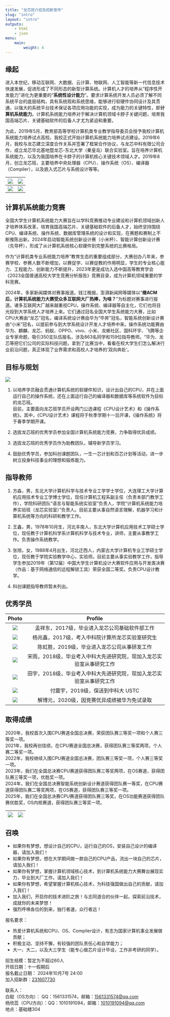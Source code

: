 ```yaml
---
title: "龙芯班介绍及招新宣传"
slug: "intro"
layout: "intro"
outputs:
    - html
    - json
menu:
    main:
        weight: 4
---
```


## 缘起

进入本世纪，移动互联网、大数据、云计算、物联网、人工智能等新一代信息技术快速发展，促进形成了不同形态的新型计算系统。计算机人才的培养从“程序性开发能力”进化为更重要的“**系统性设计能力**”。要求计算系统开发人员必须了解不同系统平台的底层结构，具有系统观和系统思维，能够进行软硬件协同设计及其贯通，以强大的系统平台技术保证各项应用功能的实现，成为能力的关键特性，即**计算机系统能力**。计算机系统能力培养对于解决计算机领域卡脖子关键问题，培育我国高端芯片、关键基础软件的后备人才尤为紧迫和重要。

为此，2019年5月，教育部高等学校计算机类专业教学指导委员会授予我校计算机系统能力培养试点高校。我校正式开始计算机系统能力培养试点建设。2019年6月，我校与龙芯建立深度合作关系并签署了框架合作协议，与龙芯中科有限公司合作，成立龙芯华北基地暨龙芯-东北大学（秦皇岛）联合实验室。旨在培养计算机系统能力，以及为我国培养在卡脖子的计算机核心关键技术领域人才。2019年8月，创立龙芯班，主要培养中央处理器（CPU）、操作系统（OS）、编译器（Compiler），以及嵌入式芯片与系统设计等等。

| ![ ](assets/golden_board_1.png) | ![ ](assets/golden_board_2.png) |
|:-:|:-:|
| ![ ](assets/1st_class.png) | ![ ](assets/presentation.png) |

## 计算机系统能力竞赛

全国大学生计算机系统能力大赛旨在以学科竞赛推动专业建设和计算机领域创新人才培养体系改革，培育我国高端芯片、关键基础软件的后备人才，始终坚持围绕CPU、编译系统、操作系统、数据库管理系统的设计和实现，在赛题和赛制上不断推陈出新。2024年启动智能系统创新设计赛（小米杯）、智能计算创新设计赛（先导杯），形成了从计算机系统核心软硬件到完整系统的比赛格局。

作为“计算机类专业系统能力培养”教育生态的重要组成部分，大赛创办八年来，参赛学校、参赛人数不断增加，以赛促学、以赛促教的作用明显，学生的专业核心能力、工程能力、创新能力不断提升，2023年更是成功入选中国高等教育学会《2023全国普通高校大学生竞赛分析报告》竞赛目录，成为计算机领域重要的学科竞赛。

2024年，多家新闻媒体对赛事报道。钱江晚报，澎湃新闻网等媒体以“**继ACM后，计算机系统能力大赛受众多互联网大厂热捧，为啥？**”为标题对赛事进行报道。诸多互联网大厂越来越重视CPU，操作系统、编译器等自主化，它们也将目光投到大学系统人才培养上来。它们通过冠名全国大学生系统能力大赛，比如CPU大赛由“龙芯”冠名，编译系统设计赛由华为“毕昇”冠名，智能系统创新设计赛由“小米”冠名，以提前参与到大学系统设计开发人才培养中来。操作系统功能赛由华为、麒麟、龙芯、蚂蚁、OPPO、vivo、小米、龙蜥社区、国科环宇、飞腾等企业专家命题，吸引350支队伍报名，涉及863名同学和159位指导教师。“华为、龙芯等把它们公司的实际科技问题，拿到了比赛当中，看看在校大学生们怎么解决行业前沿问题，真正体现了业界需求和高校人才培养的‘双向奔赴’。

## 目标与规划

![ ](assets/goal.png)

1. 以培养学员融会贯通计算机系统的软硬件知识，设计出自己的CPU，并在上面运行自己的操作系统，还在上面运行自己的编译器和数据库等系统软件为目标的龙芯班。  
目前，主要面向龙芯班学员开设两门公选课程《CPU设计艺术》和《操作系统》。其中，《CPU设计艺术》课程将于秋季学期十一后开课，《操作系统》将于春季学期开课。

2. 选拔龙芯班的优秀学员参加全国计算机系统能力竞赛，力争取得优异成绩。

3. 选拔龙芯班的优秀学员作为助教团队，辅导新学员学习。

4. 鼓励优秀学员，参加科创课题团队，一生一芯计划和百芯计划等活动，进一步树立投身科技事业的理想和锻炼能力。

## 指导教师

1. 方淼，男，东北大学计算机科学与技术专业工学学士学位，大连理工大学计算机应用技术专业工学博士学位，现任计算机工程系副主任（负责本部门教学工作），学院科研团队“语言与智能系统实验室”负责人，学院“计算机系统能力培养实验班（龙芯实验室）”负责人。目前主要从事自然语言理解，机器学习和计算机系统等方向的科研和教学工作。

2. 王鑫，男，1978年10月生，河北丰南人，东北大学计算机应用技术工学硕士学位，现任教于计算机科学系计算机科学与技术专业，讲师，主要从事教学工作。负责操作系统教学。

3. 张旭，女，1988年4月出生，河北迁西人，内蒙古大学计算机专业工学硕士学位，现任教于学院实验教学中心，实验师。目前主要从事实验教学工作，指导学生参加2019年（第12届）中国大学生计算机设计大赛软件应用与开发类决赛（作品：基于网络通信的远程解锁工具）荣获全国二等奖。负责CPU设计教学。

4. 科创课题指导教师暂未列出。

## 优秀学员

| Photo | Profile |
|:-:|:-:|
| ![ ](assets/graduate/孟祥东.png) | 孟祥东，2017级，毕业进入龙芯公司基础软件部工作 |
| ![ ](assets/graduate/杨兆鑫.png) | 杨兆鑫，2017级，考入中科院计算所龙芯实验室研究生 |
| ![ ](assets/graduate/陈虹胜.png) | 陈虹胜，2019级，毕业进入龙芯公司从事研发工作 |
| ![ ](assets/graduate/宋雨.png) | 宋雨，2018级，毕业考入中科大先进研究院，现加入龙芯实验室从事研究工作 |
| ![ ](assets/graduate/田宇.png) | 田宇，2018级，毕业考入中科大先进研究院，现加入龙芯实验室从事研究工作 |
| ![ ](assets/graduate/付震宇.png) | 付震宇，2019级，保送到中科大 USTC |
| ![ ](assets/graduate/解博元.png) | 解博元，2020级，因竞赛优异成绩被华为免试录取 |

## 取得成绩

2020年，我校首次入围CPU赛道全国总决赛，荣获团队赛三等奖一项和个人赛三等奖一项。  
2021年，我校再创佳绩，在CPU赛道全国总决赛，获得团队赛三等奖两项，个人赛二等奖一项。  
2022年，我校继续入围CPU赛道全国总决赛，团队赛三等奖一项，个人赛三等奖一项。  
2023年，我们在全国总决赛CPU赛道获得团队赛三等奖两项，在OS赛道，获得团队赛三等奖一项，优胜奖一项。  
2024年，我们在全国总决赛智能系统创新设计赛道获得团队赛一等奖，在CPU赛道获得团队赛二等奖两项，在OS赛道，获得团队赛三等奖一项。  
2025年，我们在全国总决赛CPU赛道获得团队赛三等奖，在OS功能赛道获得团队赛优胜奖，OS内核赛道，获得团队赛三等奖一项。

| ![ ](assets/award_1.png) | ![ ](assets/award_2.png) |
|:-:|:-:|

## 召唤

- 如果你有梦想，想设计自己的CPU，运行自己的OS，安装自己设计的编译器，请加入我们！
- 如果你有梦想，想在大学期间做一款自己的CPU产品，流出一块自己的芯片，请加入我们！
- 如果你有梦想，掌握计算机领域核心技术，到计算机系统能力大赛舞台展现实力，毕业到大厂工作，请加入我们！
- 如果你有梦想，希望掌握计算机核心技术，为科技强国做出自己的贡献，请加入我们！
- 加入我们，开启你的技术进阶之旅！与志同道合的伙伴一起，探索前沿技术，成就你的未来梦想！
- 强烈呼唤各位的到来，独行者速，众行者远！

报名要求：

- 热爱计算机系统和CPU、OS、Compiler设计，有志为国家计算机事业发展做贡献；
- 积极主动、坚持不懈，有较强的团队责任心和自学能力；
- 大一、大二，以及大三学生（能专心做芯片设计毕设，工作非考研的同学）。

招生规模：暂定为不超过60人  
开班日期：十一假期后  
报名截止日期： 2024年10月7号 24:00  
加入招新群：[231607730](https://qm.qq.com/q/aq8aBrqzwQ)  

联系人：  
白聪（OS方向）： QQ：1561331574，邮箱：[1561331574@qq.com](mailto:1561331574@qq.com)  
杨欣蕊（CPU方向）：QQ：1010191094，邮箱：[1010191094@qq.com](mailto:1010191094@qq.com)  
地点：基础楼304  